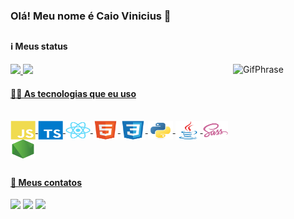 ### Olá! Meu nome é Caio Vinicius 👋
##

#### ℹ Meus status

<div>
  <a href="https://github.com/caioesqueletron">
  
  <img height="180em" src="https://github-readme-stats.vercel.app/api?username=caioesqueletron&show_icons=true&theme=tokyonight&include_all_commits=true&count_private=true"/>
  <img height="180em" src="https://github-readme-stats.vercel.app/api/top-langs/?username=caioesqueletron&layout=compact&langs_count=7&theme=tokyonight"/>
    <img  align="right" width="148px" height="128px" alt="GifPhrase" src="https://media2.giphy.com/media/VTtANKl0beDFQRLDTh/200.gif">

</div>


  
#### 👨‍💻 As tecnologias que eu uso
 
 
<div style="display: inline_block"><br>
  <img align="center" alt="Caio-Js" height="30" width="40" src="https://raw.githubusercontent.com/devicons/devicon/master/icons/javascript/javascript-plain.svg">
  <img align="center" alt="Caio-Ts" height="30" width="40" src="https://raw.githubusercontent.com/devicons/devicon/master/icons/typescript/typescript-plain.svg">
  <img align="center" alt="Caio-React" height="30" width="40" src="https://raw.githubusercontent.com/devicons/devicon/master/icons/react/react-original.svg">
  <img align="center" alt="Caio-HTML" height="30" width="40" src="https://raw.githubusercontent.com/devicons/devicon/master/icons/html5/html5-original.svg">
  <img align="center" alt="Caio-CSS" height="30" width="40" src="https://raw.githubusercontent.com/devicons/devicon/master/icons/css3/css3-original.svg">
  <img align="center" alt="Caio-Python" height="30" width="40" src="https://raw.githubusercontent.com/devicons/devicon/master/icons/python/python-original.svg">
  <img align="center" alt="Caio-Java" height="30" width="40" src="https://raw.githubusercontent.com/devicons/devicon/master/icons/java/java-original.svg">
  <img align="center" alt="Caio-Sass" height="30" width="40" src="https://raw.githubusercontent.com/devicons/devicon/master/icons/sass/sass-original.svg">
  <img align="center" alt="Caio-Node" height="30" width="40" src="https://raw.githubusercontent.com/devicons/devicon/master/icons/nodejs/nodejs-original.svg">

</div>

  
  
  
 ##
 #### 📱 Meus contatos

<div>
  <a href="https://github.com/caioesqueletron" target="_blank"><img src="https://img.shields.io/badge/GitHub-100000?style=for-the-badge&logo=github&logoColor=white"></a>
  <a href = "mailto:caiocaio620@gmail.com"><img src="https://img.shields.io/badge/Gmail-D14836?style=for-the-badge&logo=gmail&logoColor=white" target="_blank"></a>
  <a href="https://www.linkedin.com/in/caio-vinicius-fernandes-antonio-8a36731a3/" target="_blank"><img src="https://img.shields.io/badge/-LinkedIn-%230077B5?style=for-the-badge&logo=linkedin&logoColor=white" target="_blank"></a>  
</div>

